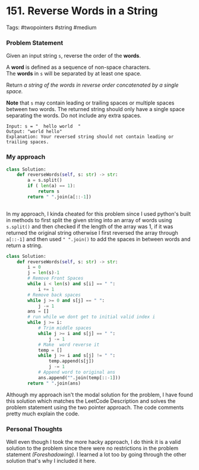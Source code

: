# 151. Reverse Words in a String

Tags: #twopointers #string #medium

### Problem Statement
Given an input string `s`, reverse the order of the **words**.

A **word** is defined as a sequence of non-space characters. The **words** in `s` will be separated by at least one space.

Return _a string of the words in reverse order concatenated by a single space._

**Note** that `s` may contain leading or trailing spaces or multiple spaces between two words. The returned string should only have a single space separating the words. Do not include any extra spaces.

```Example
Input: s = "  hello world  "
Output: "world hello"
Explanation: Your reversed string should not contain leading or trailing spaces.
```

### My approach
```Python
class Solution:
    def reverseWords(self, s: str) -> str:
        a = s.split()
        if ( len(a) == 1):
            return s
        return " ".join(a[::-1])
        
```
In my approach, I kinda cheated for this problem since I used python's built in methods to first split the given string into an array of words using ``s.split()`` and then checked if the length of the array was 1, if it was returned the original string otherwise I first reversed the array through ``a[::-1]`` and then used ``" ".join()`` to add the spaces in between words and return a string.
```Python
class Solution:
    def reverseWords(self, s: str) -> str:
        i = 0
        j = len(s)-1
		# Remove Front Spaces
        while i < len(s) and s[i] == " ":
            i += 1
		# Remove back spaces
        while j >= 0 and s[j] == " ":
            j -= 1
        ans = []
		# run while we dont get to initial valid index i
        while j >= i:
			# Trim middle spaces
            while j >= i and s[j] == " ":
                j -= 1
			# Make  word reverse it 
            temp = []
            while j >= i and s[j] != " ":
                temp.append(s[j])
                j -= 1
			# Append word to original ans
            ans.append("".join(temp[::-1]))
        return " ".join(ans)
```
Although my approach isn't the modal solution for the problem, I have found this solution which matches the LeetCode Description and solves the problem statement using the two pointer approach. The code comments pretty much explain the code.

### Personal Thoughts
Well even though I took the more hacky approach, I do think it is a valid solution to the problem since there were no restrictions in the problem statement *(Foreshadowing)*. I learned a lot too by going through the other solution that's why I included it here.